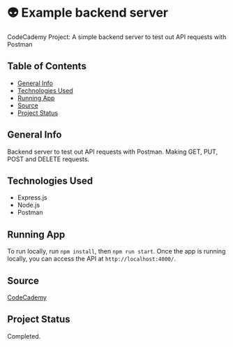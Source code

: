 # :alien: Example backend server #
CodeCademy Project: A simple backend server to test out API requests with Postman

## Table of Contents ##
* [General Info](#General-Info)
* [Technologies Used](#Technologies-Used)
* [Running App](#Running-app)
* [Source](#Source)
* [Project Status](#Project-Status)

## General Info ##
Backend server to test out API requests with Postman. Making GET, PUT, POST and DELETE requests.

## Technologies Used ##
* Express.js
* Node.js
* Postman

## Running App ##
To run locally, run `npm install`, then `npm run start`.
Once the app is running locally, you can access the API at `http://localhost:4000/`.

## Source ##
[CodeCademy](http://www.codecademy.com)

## Project Status ##
Completed.
